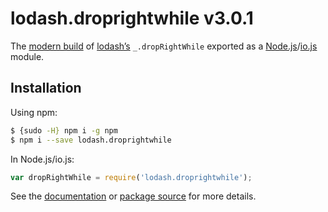 # lodash.droprightwhile v3.0.1

The [modern build](https://github.com/lodash/lodash/wiki/Build-Differences) of [lodash’s](https://lodash.com/) `_.dropRightWhile` exported as a [Node.js](http://nodejs.org/)/[io.js](https://iojs.org/) module.

## Installation

Using npm:

```bash
$ {sudo -H} npm i -g npm
$ npm i --save lodash.droprightwhile
```

In Node.js/io.js:

```js
var dropRightWhile = require('lodash.droprightwhile');
```

See the [documentation](https://lodash.com/docs#dropRightWhile) or [package source](https://github.com/lodash/lodash/blob/3.0.1-npm-packages/lodash.droprightwhile) for more details.
